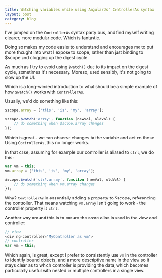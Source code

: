 ```yaml
---
title: Watching variables while using AngularJs' ControllerAs syntax
layout: post
category: blog
---
```


I've jumped on the `ControllerAs` syntax party bus, and find myself writing clearer, more modular code. Which is fantastic.

Doing so makes my code easier to understand and encourages me to put more thought into what I expose to scope, rather than just binding to $scope and clogging up the digest cycle.

As much as I try to avoid using `$watch()` due to its impact on the digest cycle, sometimes it's necessary. Moreso, used sensibly, it's not going to slow up the UI.

Which is a long-winded introduction to what should be a simple example of how `$watch()` works with `ControllerAs`.

Usually, we'd do something like this:

```js
$scope.array = ['this', 'is', 'my', 'array'];

$scope.$watch('array', function (newVal, oldVal) {
    // do something when $scope.array changes
});
```

Which is great - we can observe changes to the variable and act on those. Using `ControllerAs`, this no longer works.

In that case, assuming for example our controller is aliased to `ctrl`, we do this:

```js
var vm = this;
vm.array = ['this', 'is', 'my', 'array'];

$scope.$watch('ctrl.array', function (newVal, oldVal) {
    // do something when vm.array changes
});
```

Why? `ControllerAs` is essentially adding a property to $scope, referencing the controller. That means watching `vm.array` isn't going to work - the controller property is `ctrl`.

Another way around this is to ensure the same alias is used in the view and controller:

```js
// view
<div ng-controller="MyController as vm">
// controller
var vm = this;
```

Which again, is great, except I prefer to consistently use `vm` in the controller to identify bound objects, and a more descriptive name in the view so it stays clear as to which controller is providing the data, which becomes particularly useful with nested or multiple controllers in a single view.
